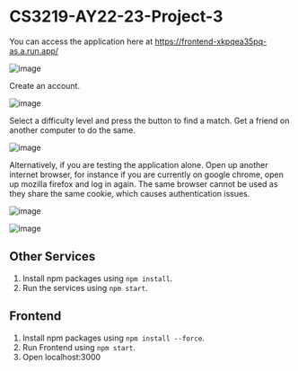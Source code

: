 # CS3219-AY22-23-Project-3

You can access the application here at <https://frontend-xkpqea35pq-as.a.run.app/>

![image](https://user-images.githubusercontent.com/45963294/200628358-5cf262f4-b84d-435c-b4a0-685a2524630e.png)

Create an account.

![image](https://user-images.githubusercontent.com/45963294/200628463-9b058ec7-5a30-410d-b5f7-2188c35fc5c0.png)

Select a difficulty level and press the button to find a match. Get a friend on another computer to do the same.

![image](https://user-images.githubusercontent.com/45963294/200628728-8345b54f-ed8d-4848-91e5-75d069777133.png)


Alternatively, if you are testing the application alone. Open up another internet browser, for instance if you are currently on google chrome, open up mozilla firefox and log in again. The same browser cannot be used as they share the same cookie, which causes authentication issues.


![image](https://user-images.githubusercontent.com/45963294/200629359-e675ade7-6cc4-44bd-885d-ddc2f619437f.png)

![image](https://user-images.githubusercontent.com/45963294/200629484-7aef28d4-a8e2-4dc1-8712-664b5c12c339.png)

## Other Services
1. Install npm packages using `npm install`.
2. Run the services using `npm start`.

## Frontend
1. Install npm packages using `npm install --force`.
2. Run Frontend using `npm start`.
3. Open localhost:3000


